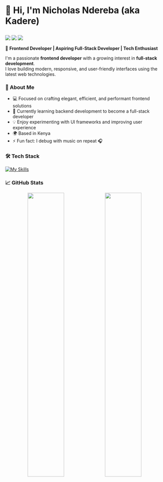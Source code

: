 # 👋 Hi, I'm Nicholas Ndereba (aka Kadere) <p align="left">
  <a href="mailto:your.ictnicholasndereba.com" target="_blank"><img src="https://img.shields.io/badge/Email-D14836?style=for-the-badge&logo=gmail&logoColor=white" /></a>
  <a href="https://linkedin.com/in/your-linkedin" target="_blank"><img src="https://img.shields.io/badge/LinkedIn-0077B5?style=for-the-badge&logo=linkedin&logoColor=white" /></a>
  <a href="https://github.com/dev-kadere" target="_blank"><img src="https://img.shields.io/badge/GitHub-181717?style=for-the-badge&logo=github&logoColor=white" /></a>
</p>

🚀 **Frontend Developer | Aspiring Full-Stack Developer | Tech Enthusiast**

I'm a passionate **frontend developer** with a growing interest in **full-stack development**.  
I love building modern, responsive, and user-friendly interfaces using the latest web technologies.

### 🧩 About Me
- 💻 Focused on crafting elegant, efficient, and performant frontend solutions  
- 🌱 Currently learning backend development to become a full-stack developer  
- 💡 Enjoy experimenting with UI frameworks and improving user experience  
- 🌍 Based in Kenya  
- ⚡ Fun fact: I debug with music on repeat 🎧  

### 🛠️ Tech Stack

[![My Skills](https://skillicons.dev/icons?i=react,vue,next,nuxt,angular,javascript,typescript,nodejs,html,php,mongodb,mysql,tailwind,figma,github,vscode,postma&theme=light)](https://skillicons.dev)


### 📈 GitHub Stats

<p align="center">
  <img width="48%" src="https://github-readme-stats.vercel.app/api?username=dev-kadere&show_icons=true&theme=radical" />
  <img width="48%" src="https://github-readme-streak-stats.herokuapp.com/?user=dev-kadere&theme=radical" />
</p>
